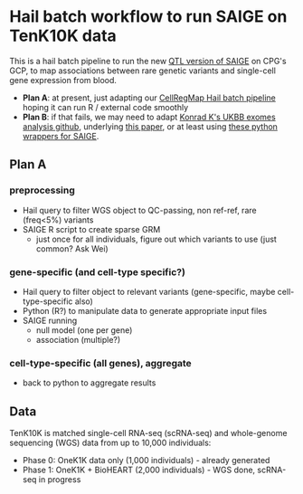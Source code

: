 # Hail batch workflow to run SAIGE on TenK10K data

This is a hail batch pipeline to run the new [QTL version of SAIGE](https://github.com/weizhou0/qtl) on CPG's GCP, to map associations between rare genetic variants and single-cell gene expression from blood.

* **Plan A**: at present, just adapting our [CellRegMap Hail batch pipeline](https://github.com/populationgenomics/cellregmap-pipeline/blob/main/batch.py) hoping it can run R / external code smoothly
* **Plan B**: if that fails, we may need to adapt [Konrad K's UKBB exomes analysis github](https://github.com/Nealelab/ukb_exomes), underlying [this paper](https://www.sciencedirect.com/science/article/pii/S2666979X22001100), or at least using [these python wrappers for SAIGE](https://github.com/Nealelab/ukb_common/blob/master/utils/saige_pipeline.py).

## Plan A

### preprocessing
* Hail query to filter WGS object to QC-passing, non ref-ref, rare (freq<5%) variants
* SAIGE R script to create sparse GRM
  * just once for all individuals, figure out which variants to use (just common? Ask Wei)

### gene-specific (and cell-type specific?)
* Hail query to filter object to relevant variants (gene-specific, maybe cell-type-specific also)
* Python (R?) to manipulate data to generate appropriate input files
* SAIGE running
  * null model (one per gene)
  * association (multiple?)

### cell-type-specific (all genes), aggregate
* back to python to aggregate results

## Data

TenK10K is matched single-cell RNA-seq (scRNA-seq) and whole-genome sequencing (WGS) data from up to 10,000 individuals:

* Phase 0: OneK1K data only (1,000 individuals) - already generated
* Phase 1: OneK1K + BioHEART (2,000 individuals) - WGS done, scRNA-seq in progress
